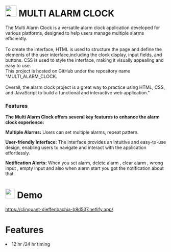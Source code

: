 

<h1><img src="https://cdn.iconscout.com/icon/free/png-512/free-alarm-clock-time-watch-ringing-ring-38818.png?f=avif&w=256" alt="android" width="35" height="35"/>  MULTI ALARM CLOCK</h1>
<p>The Multi Alarm Clock is a versatile alarm clock application developed for various platforms, designed to help users manage multiple alarms efficiently.
  <br><br>To create the interface, HTML is used to structure the page and define the elements of the user interface,including the clock display, input fields, and buttons. CSS is used to style the interface, making it visually appealing and easy to use.
  <br> This project is hosted on GitHub under the repository name "MULTI_ALARM_CLOCK.<br><br>
  Overall, the alarm clock project is a great way to practice using HTML, CSS, and JavaScript to build a functional and interactive web application."</p>

<h3>Features</h3>

<b>The Multi Alarm Clock offers several key features to enhance the alarm clock experience:</b>

<b>Multiple Alarms:</b> Users can set multiple alarms, repeat pattern.

<b>User-friendly Interface:</b> The interface provides an intuitive and easy-to-use design, enabling users to navigate and interact with the application effortlessly.

<b>Notification Alerts:</b> When you set alarm, delete alarm , clear alarm , wrong input , empty input and also when alarm start you got the notification about that.

<h1><img src = "https://s.w.org/images/core/emoji/13.0.1/svg/1f440.svg" alt="android" width="30" height="30"/>  Demo</h1>

https://clinquant-dieffenbachia-b8d537.netlify.app/

<h1>Features</h1>

<li>
  12 hr /24 hr timing
</li>





